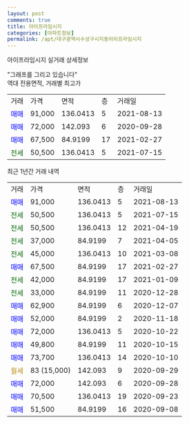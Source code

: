 ```yaml
---
layout: post
comments: true
title: 아이프라임시지
categories: [아파트정보]
permalink: /apt/대구광역시수성구시지동아이프라임시지
---
```


아이프라임시지 실거래 상세정보

<script type="text/javascript">
  google.charts.load('current', {'packages':['line', 'corechart']});
  google.charts.setOnLoadCallback(drawChart);

  function drawChart() {
    var data = new google.visualization.DataTable();
    data.addColumn('date', '거래일');
    data.addColumn('number', "매매");
    data.addColumn('number', "전세");
    data.addColumn('number', "전매");

    data.addRows([[new Date(Date.parse("2021-08-13")), 91000, null, null], [new Date(Date.parse("2021-07-15")), null, 50500, null], [new Date(Date.parse("2021-04-19")), null, 50500, null], [new Date(Date.parse("2021-04-05")), null, 37000, null], [new Date(Date.parse("2021-03-08")), null, 45000, null], [new Date(Date.parse("2021-02-27")), 67500, null, null], [new Date(Date.parse("2021-01-09")), null, 42000, null], [new Date(Date.parse("2020-12-28")), null, 33000, null], [new Date(Date.parse("2020-12-07")), 62900, null, null], [new Date(Date.parse("2020-11-18")), 52000, null, null], [new Date(Date.parse("2020-10-22")), 72000, null, null], [new Date(Date.parse("2020-10-15")), 49800, null, null], [new Date(Date.parse("2020-10-10")), 73700, null, null], [new Date(Date.parse("2020-09-29")), null, null, null], [new Date(Date.parse("2020-09-28")), 72000, null, null], [new Date(Date.parse("2020-09-23")), 70500, null, null], [new Date(Date.parse("2020-09-08")), 51500, null, null]]);

    var options = {
      hAxis: {
        format: 'yyyy/MM/dd'
      },    
      lineWidth: 0,
      pointsVisible: true,    
      title: '최근 1년간 유형별 실거래가 분포',
      legend: { position: 'bottom' }
    };

    var formatter = new google.visualization.NumberFormat({pattern:'###,###'} );
    formatter.format(data, 1);
    formatter.format(data, 2);
    
    setTimeout(function() {
        var chart = new google.visualization.LineChart(document.getElementById('columnchart_material'));
        chart.draw(data, (options));
        document.getElementById('loading').style.display = 'none';
    }, 1000);
  }
</script>


<div id="loading" style="z-index:20; display: block; margin-left: 0px">"그래프를 그리고 있습니다"</div>
<div id="columnchart_material" style="width: 95%; margin-left: 0px; display: block"></div>
<!-- contents start -->
역대 전용면적, 거래별 최고가
<table class="sortable">
    <tr>
      <td>거래</td>
      <td>가격</td>
      <td>면적</td>
      <td>층</td>
      <td>거래일</td>
    </tr>
        <tr>
          <td><a style="color: blue">매매</a></td>
          <td>91,000</td>
          <td>136.0413</td>
          <td>5</td>
          <td>2021-08-13</td>
        </tr>            <tr>
          <td><a style="color: blue">매매</a></td>
          <td>72,000</td>
          <td>142.093</td>
          <td>6</td>
          <td>2020-09-28</td>
        </tr>            <tr>
          <td><a style="color: blue">매매</a></td>
          <td>67,500</td>
          <td>84.9199</td>
          <td>17</td>
          <td>2021-02-27</td>
        </tr>        
        <tr>
              <td><a style="color: darkgreen">전세</a></td>
              <td>50,500</td>
              <td>136.0413</td>
              <td>5</td>
              <td>2021-07-15</td>
            </tr>        
    
</table>

최근 1년간 거래 내역

<table class="sortable">
    <tr>
      <td>거래</td>
      <td>가격</td>
      <td>면적</td>
      <td>층</td>
      <td>거래일</td>
    </tr>
    <tr>
      <td><a style="color: blue">매매</a></td>
      <td>91,000</td>
      <td>136.0413</td>
      <td>5</td>
      <td>2021-08-13</td>
    </tr>          <tr>
      <td><a style="color: darkgreen">전세</a></td>
      <td>50,500</td>
      <td>136.0413</td>
      <td>5</td>
      <td>2021-07-15</td>
    </tr>          <tr>
      <td><a style="color: darkgreen">전세</a></td>
      <td>50,500</td>
      <td>136.0413</td>
      <td>12</td>
      <td>2021-04-19</td>
    </tr>          <tr>
      <td><a style="color: darkgreen">전세</a></td>
      <td>37,000</td>
      <td>84.9199</td>
      <td>7</td>
      <td>2021-04-05</td>
    </tr>          <tr>
      <td><a style="color: darkgreen">전세</a></td>
      <td>45,000</td>
      <td>136.0413</td>
      <td>10</td>
      <td>2021-03-08</td>
    </tr>          <tr>
      <td><a style="color: blue">매매</a></td>
      <td>67,500</td>
      <td>84.9199</td>
      <td>17</td>
      <td>2021-02-27</td>
    </tr>          <tr>
      <td><a style="color: darkgreen">전세</a></td>
      <td>42,000</td>
      <td>84.9199</td>
      <td>17</td>
      <td>2021-01-09</td>
    </tr>          <tr>
      <td><a style="color: darkgreen">전세</a></td>
      <td>33,000</td>
      <td>84.9199</td>
      <td>11</td>
      <td>2020-12-28</td>
    </tr>          <tr>
      <td><a style="color: blue">매매</a></td>
      <td>62,900</td>
      <td>84.9199</td>
      <td>6</td>
      <td>2020-12-07</td>
    </tr>          <tr>
      <td><a style="color: blue">매매</a></td>
      <td>52,000</td>
      <td>84.9199</td>
      <td>2</td>
      <td>2020-11-18</td>
    </tr>          <tr>
      <td><a style="color: blue">매매</a></td>
      <td>72,000</td>
      <td>136.0413</td>
      <td>5</td>
      <td>2020-10-22</td>
    </tr>          <tr>
      <td><a style="color: blue">매매</a></td>
      <td>49,800</td>
      <td>84.9199</td>
      <td>11</td>
      <td>2020-10-15</td>
    </tr>          <tr>
      <td><a style="color: blue">매매</a></td>
      <td>73,700</td>
      <td>136.0413</td>
      <td>14</td>
      <td>2020-10-10</td>
    </tr>          <tr>
      <td><a style="color: darkgoldenrod">월세</a></td>
      <td>83 (15,000)</td>
      <td>142.093</td>
      <td>9</td>
      <td>2020-09-29</td>
    </tr>          <tr>
      <td><a style="color: blue">매매</a></td>
      <td>72,000</td>
      <td>142.093</td>
      <td>6</td>
      <td>2020-09-28</td>
    </tr>          <tr>
      <td><a style="color: blue">매매</a></td>
      <td>70,500</td>
      <td>136.0413</td>
      <td>19</td>
      <td>2020-09-23</td>
    </tr>          <tr>
      <td><a style="color: blue">매매</a></td>
      <td>51,500</td>
      <td>84.9199</td>
      <td>16</td>
      <td>2020-09-08</td>
    </tr>      </table>
<!-- contents end -->    

